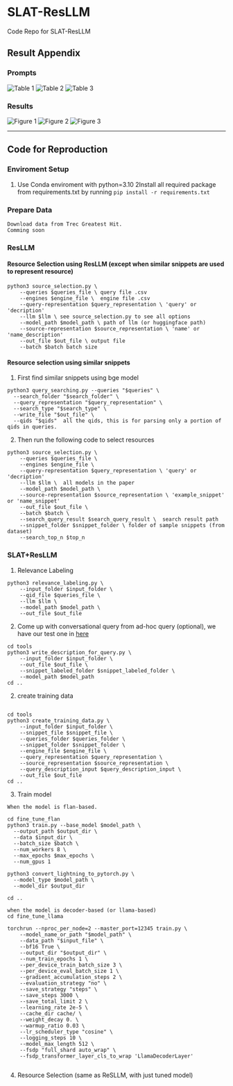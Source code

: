 # SLAT-ResLLM
Code Repo for SLAT-ResLLM


## Result Appendix

### Prompts
![Table 1](plots/table1.png)
![Table 2](plots/table2.png)
![Table 3](plots/table3.png)


### Results

![Figure 1](plots/figure1.png)
![Figure 2](plots/figure2.png)
![Figure 3](plots/figure3.png)



--------------------------------------------
## Code for Reproduction



### Enviroment Setup
1. Use Conda enviroment with python=3.10
2Install all required package from requirements.txt by running `pip install -r requirements.txt`

### Prepare Data
```
Download data from Trec Greatest Hit.
Comming soon
```


### ResLLM

#### Resource Selection using ResLLM (except when similar snippets are used to represent resource)
```
python3 source_selection.py \
    --queries $queries_file \ query file .csv
    --engines $engine_file \  engine file .csv
    --query-representation $query_representation \ 'query' or 'decription'
    --llm $llm \ see source_selection.py to see all options
    --model_path $model_path \ path of llm (or huggingface path)
    --source-representation $source_representation \ 'name' or 'name_description'
    --out_file $out_file \ output file
    --batch $batch batch size
```


#### Resource selection using similar snippets

1. First find similar snippets using bge model
```
python3 query_searching.py --queries "$queries" \ 
  --search_folder "$search_folder" \  
  --query_representation "$query_representation" \
  --search_type "$search_type" \
  --write_file "$out_file" \
  --qids "$qids"  all the qids, this is for parsing only a portion of qids in queries.

```

2. Then run the following code to select resources
```
python3 source_selection.py \
    --queries $queries_file \
    --engines $engine_file \
    --query-representation $query_representation \ 'query' or 'decription'
    --llm $llm \  all models in the paper
    --model_path $model_path \
    --source-representation $source_representation \ 'example_snippet' or 'name_snippet'
    --out_file $out_file \
    --batch $batch \
    --search_query_result $search_query_result \  search result path
    --snippet_folder $snippet_folder \ folder of sample snippets (from dataset)
    --search_top_n $top_n 
```
 
### SLAT+ResLLM

1. Relevance Labeling
```
python3 relevance_labeling.py \
    --input_folder $input_folder \
    --qid_file $queries_file \
    --llm $llm \
    --model_path $model_path \
    --out_file $out_file
```

2. Come up with conversational query from ad-hoc query (optional), we have our test one in [here](data/conversational_queries/all_description.jsonl)
```
cd tools
python3 write_description_for_query.py \
    --input_folder $input_folder \
    --out_file $out_file \
    --snippet_labeled_folder $snippet_labeled_folder \
    --model_path $model_path 
cd ..
```

2. create training data
```

cd tools
python3 create_training_data.py \
    --input_folder $input_folder \
    --snippet_file $snippet_file \
    --queries_folder $queries_folder \
    --snippet_folder $snippet_folder \
    --engine_file $engine_file \
    --query_representation $query_representation \
    --source_representation $source_representation \
    --query_description_input $query_description_input \
    --out_file $out_file
cd ..
```

3. Train model
```
When the model is flan-based.

cd fine_tune_flan
python3 train.py --base_model $model_path \
  --output_path $output_dir \
  --data $input_dir \
  --batch_size $batch \
  --num_workers 8 \
  --max_epochs $max_epochs \
  --num_gpus 1

python3 convert_lightning_to_pytorch.py \
  --model_type $model_path \
  --model_dir $output_dir

cd ..

when the model is decoder-based (or llama-based)
cd fine_tune_llama

torchrun --nproc_per_node=2 --master_port=12345 train.py \
    --model_name_or_path "$model_path" \
    --data_path "$input_file" \
    --bf16 True \
    --output_dir "$output_dir" \
    --num_train_epochs 1 \
    --per_device_train_batch_size 3 \
    --per_device_eval_batch_size 1 \
    --gradient_accumulation_steps 2 \
    --evaluation_strategy "no" \
    --save_strategy "steps" \
    --save_steps 3000 \
    --save_total_limit 2 \
    --learning_rate 2e-5 \
    --cache_dir cache/ \
    --weight_decay 0. \
    --warmup_ratio 0.03 \
    --lr_scheduler_type "cosine" \
    --logging_steps 10 \
    --model_max_length 512 \
    --fsdp "full_shard auto_wrap" \
    --fsdp_transformer_layer_cls_to_wrap 'LlamaDecoderLayer'
  
```

4. Resource Selection (same as ReSLLM, with just tuned model)